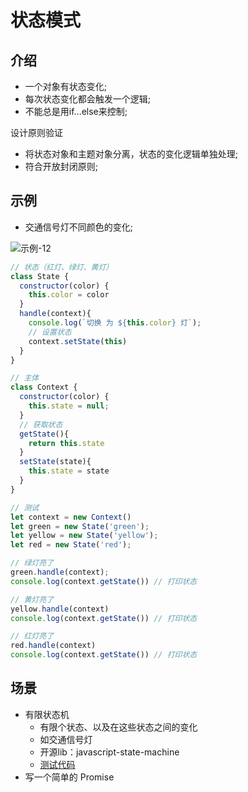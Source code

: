 # 状态模式

## 介绍

- 一个对象有状态变化;
- 每次状态变化都会触发一个逻辑;
- 不能总是用if...else来控制;

设计原则验证

- 将状态对象和主题对象分离，状态的变化逻辑单独处理;
- 符合开放封闭原则;

## 示例

- 交通信号灯不同颜色的变化;

<!-- ![示例-12](/blogs/image/web/design-mode/示例-12.png) -->
<img :src="$withBase('/image/web/design-mode/示例-12.png')" alt="示例-12">

```js
// 状态（红灯、绿灯、黄灯）
class State {
  constructor(color) {
    this.color = color
  }
  handle(context){
    console.log(`切换 为 ${this.color} 灯`);
    // 设置状态
    context.setState(this)
  }
}

// 主体
class Context {
  constructor(color) {
    this.state = null;
  }
  // 获取状态
  getState(){
    return this.state
  }
  setState(state){
    this.state = state
  }
}

// 测试
let context = new Context()
let green = new State('green');
let yellow = new State('yellow');
let red = new State('red');

// 绿灯亮了
green.handle(context);
console.log(context.getState()) // 打印状态

// 黄灯亮了
yellow.handle(context)
console.log(context.getState()) // 打印状态

// 红灯亮了
red.handle(context)
console.log(context.getState()) // 打印状态
```

## 场景

- 有限状态机
  - 有限个状态、以及在这些状态之间的变化
  - 如交通信号灯
  - 开源lib：javascript-state-machine
  - [测试代码](https://github.com/TianYouH/designMode/blob/master/src/12-%E7%8A%B6%E6%80%81%E6%A8%A1%E5%BC%8F.js)
- 写一个简单的 Promise